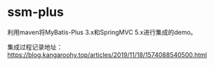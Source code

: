 # ssm-plus
利用maven将MyBatis-Plus 3.x和SpringMVC 5.x进行集成的demo。

集成过程记录地址：https://blog.kangaroohy.top/articles/2019/11/18/1574088540500.html
